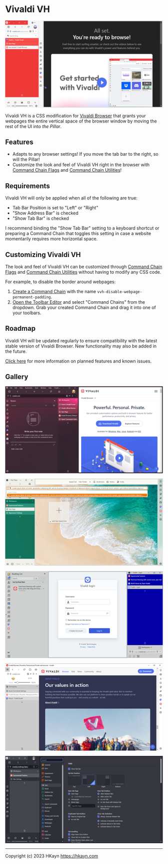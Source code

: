 # Vivaldi VH

![Vivaldi VH demo screenshot 1](documentation/images/demo-1.png)

Vivaldi VH is a CSS modification for [Vivaldi Browser](https://vivaldi.com) that grants your webpages the entire vertical space of the browser window by moving the rest of the UI into _the Pillar_.

## Features

- Adapts to any browser settings! If you move the tab bar to the right, so will the Pillar!
- Customize the look and feel of Vivaldi VH right in the browser with [Command Chain Flags](./documentation/command-chain-flags.md) and [Command Chain Utilities](/documentation/command-chain-utilities.md)!

## Requirements

Vivaldi VH will only be applied when all of the following are true:

- Tab Bar Position is set to "Left" or "Right"
- "Show Address Bar" is checked
- "Show Tab Bar" is checked

I recommend binding the "Show Tab Bar" setting to a keyboard shortcut or preparing a Command Chain that toggles this setting in case a website momentarily requires more horizontal space.

## Customizing Vivaldi VH

The look and feel of Vivaldi VH can be customized through [Command Chain Flags](/documentation/command-chain-flags.md) and [Command Chain Utilities](/documentation/command-chain-utilities.md) without having to modify any CSS code.

For example, to disable the border around webpages:

1. [Create a Command Chain](https://help.vivaldi.com/desktop/shortcuts/command-chains/#Create_a_Command_Chain) with the name `vvh-disable-webpage-permanent-padding`.
2. [Open the Toolbar Editor](https://help.vivaldi.com/desktop/appearance-customization/edit-toolbars/#Customize_toolbars) and select "Command Chains" from the dropdown. Grab your created Command Chain and drag it into one of your toolbars.

## Roadmap

Vivaldi VH will be updated regularly to ensure compatibility with the latest stable version of Vivaldi Browser. New functionality may also be added in the future.

[Click here](./documentation/roadmap.md) for more information on planned features and known issues.

## Gallery

![Vivaldi VH demo screenshot 2](documentation/images/demo-2.png)

![Vivaldi VH demo screenshot 3](documentation/images/demo-3.png)

![Vivaldi VH demo screenshot 4](documentation/images/demo-4.png)

![Vivaldi VH demo screenshot 5](documentation/images/demo-5.png)

![Vivaldi VH demo screenshot 6](documentation/images/demo-6.png)

---

Copyright (c) 2023 HKayn <https://hkayn.com>
